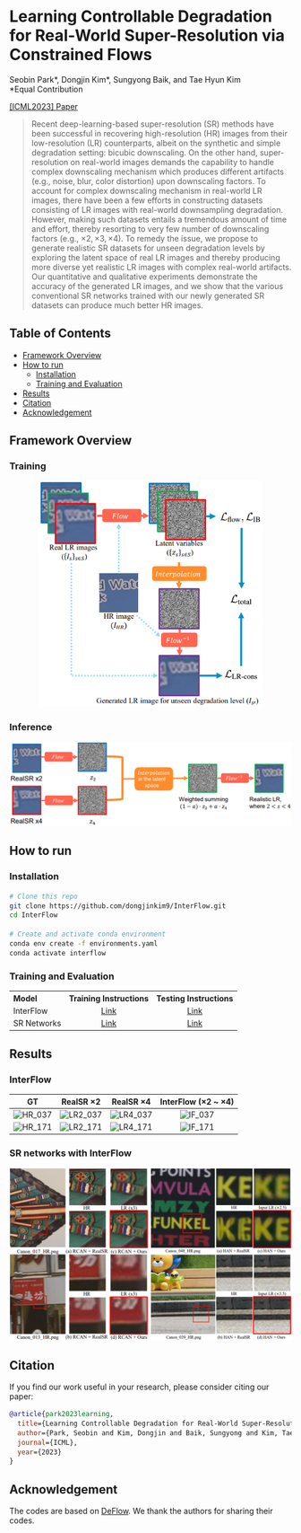 # Learning Controllable Degradation <br>for Real-World Super-Resolution via Constrained Flows
Seobin Park*, Dongjin Kim*, Sungyong Baik, and Tae Hyun Kim
<br>\*Equal Contribution

[[ICML2023] Paper](https://openreview.net/forum?id=M3IX2zAIdi)

> Recent deep-learning-based super-resolution (SR) methods have been successful in recovering high-resolution (HR) images from their low-resolution (LR) counterparts, albeit on the synthetic and simple degradation setting: bicubic downscaling. 
On the other hand, super-resolution on real-world images demands the capability to handle complex downscaling mechanism which produces different artifacts (e.g., noise, blur, color distortion) upon downscaling factors.
To account for complex downscaling mechanism in real-world LR images, there have been a few efforts in constructing datasets consisting of LR images with real-world downsampling degradation.
However, making such datasets entails a tremendous amount of time and effort, thereby resorting to very few number of downscaling factors (e.g., $\times2, \times3, \times4$).
To remedy the issue, we propose to generate realistic SR datasets for unseen degradation levels by exploring the latent space of real LR images and thereby producing more diverse yet realistic LR images with complex real-world artifacts.
Our quantitative and qualitative experiments demonstrate the accuracy of the generated LR images,
and we show that the various conventional SR networks trained with our newly generated SR datasets can produce much better HR images.

## Table of Contents

- [Framework Overview](#framework-overview)
- [How to run](#how-to-run)
  - [Installation](#installation)
  - [Training and Evaluation](#training-and-evaluation)
- [Results](#results)
- [Citation](#citation)
- [Acknowledgement](#acknowledgement)


## Framework Overview

### Training
<p align="center">
  <img src="./assets/interflow_overview.png" width="400"/>
</p>

### Inference
<p align="center">
  <img src="./assets/interflow_inference.png" width="600"/>
</p>

## How to run

### Installation

```bash
# Clone this repo
git clone https://github.com/dongjinkim9/InterFlow.git
cd InterFlow

# Create and activate conda environment
conda env create -f environments.yaml
conda activate interflow
```


### Training and Evaluation

<table>
  <tr>
    <th align="left">Model</th>
    <th align="center">Training Instructions</th>
    <th align="center">Testing Instructions</th>
  </tr>
  <tr>
    <td align="left">InterFlow</td>
    <td align="center"><a href="interflow/README.md#Training">Link</a></td>
    <td align="center"><a href="interflow/README.md#Generation">Link</a></td>
  </tr>
  <tr>
    <td align="left">SR Networks</td>
    <td align="center"><a href="sr_networks/README.md#training">Link</a></td>
    <td align="center"><a href="sr_networks/README.md#evaluation">Link</a></td>
  </tr>
</table>

## Results

### InterFlow
| GT    | RealSR $\times2$ | RealSR $\times4$ | InterFlow ($\times2$ ~ $\times4$)|
| :---: | :---:         | :---:            | :---:            |
| ![HR_037]() | ![LR2_037]() | ![LR4_037]() | ![IF_037]() |
| ![HR_171]() | ![LR2_171]() | ![LR4_171]() | ![IF_171]() |

### SR networks with InterFlow 
![interflow](assets/results.png)

## Citation

If you find our work useful in your research, please consider citing our paper:

```bibtex
@article{park2023learning,
  title={Learning Controllable Degradation for Real-World Super-Resolution via Constrained Flows},
  author={Park, Seobin and Kim, Dongjin and Baik, Sungyong and Kim, Tae Hyun},
  journal={ICML},
  year={2023}
}
```

## Acknowledgement

The codes are based on [DeFlow](https://github.com/volflow/DeFlow). We thank the authors for sharing their codes.
